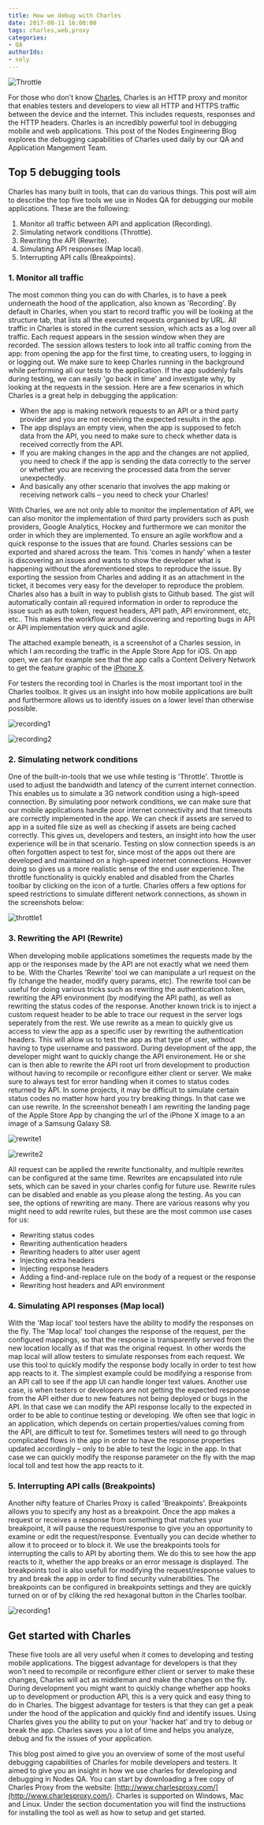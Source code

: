 ```yaml
---
title: How we debug with Charles
date: 2017-08-11 16:00:00
tags: charles,web,proxy
categories:
- QA
authorIds:
- sely
---
```


![Throttle](https://raw.githubusercontent.com/nodes-projects/qa/master/Charles%20Blog%20Post/assets/charles.png?token=AT_oNpvCFrcFeB1hhBTwyBnlrkKf66lDks5aCZJywA%3D%3D)

For those who don't know [Charles](https://www.charlesproxy.com), Charles is an HTTP proxy and monitor that enables testers and developers to view all HTTP and HTTPS traffic between the device and the internet. This includes requests, responses and the HTTP headers. Charles is an incredibly powerful tool in debugging mobile and web applications. This post of the Nodes Engineering Blog explores the debugging capabilities of Charles used daily by our QA and Application Mangement Team. 

	
## Top 5 debugging tools 

Charles has many built in tools, that can do various things. This post will aim to describe the top five tools we use in Nodes QA for debugging our mobile applications. These are the following: 

1. Monitor all traffic between API and application (Recording).
2. Simulating network conditions (Throttle).
3. Rewriting the API (Rewrite).
4. Simulating API responses (Map local).
5. Interrupting API calls (Breakpoints).

### 1. Monitor all traffic

The most common thing you can do with Charles, is to have a peek underneath the hood of the application, also known as 'Recording'. By default in Charles, when you start to record traffic you will be looking at the structure tab, that lists all the executed requests organised by URL. All traffic in Charles is stored in the current session, which acts as a log over all traffic. Each request appears in the session window when they are recorded. The session allows testers to look into all traffic coming from the app: from opening the app for the first time, to creating users, to logging in or logging out. We make sure to keep Charles running in the background while performing all our tests to the application. If the app suddenly fails during testing, we can easily 'go back in time' and investigate why, by looking at the requests in the session. Here are a few scenarios in which Charles is a great help in debugging the application:

* When the app is making network requests to an API or a third party provider and you are not receiving the expected results in the app.
* The app displays an empty view, when the app is supposed to fetch data from the API, you need to make sure to check whether data is received correctly from the API.
* If you are making changes in the app and the changes are not applied, you need to check if the app is sending the data correctly to the server or whether you are receiving the processed data from the server unexpectedly.
* And basically any other scenario that involves the app making or receiving network calls – you need to check your Charles!

With Charles, we are not only able to monitor the implementation of API, we can also monitor the implementation of third party providers such as push providers, Google Analytics, Hockey and furthermore we can monitor the order in which they are implemented. To ensure an agile workflow and a quick response to the issues that are found. Charles sessions can be exported and shared across the team. This 'comes in handy' when a tester is discovering an issues and wants to show the developer what is happening without the aforementioned steps to reproduce the issue. By exporting the session from Charles and adding it as an attachment in the ticket, it becomes very easy for the developer to reproduce the problem. Charles also has a built in way to publish gists to Github based. The gist will automatically contain all required information in order to reproduce the issue such as auth token, request headers, API path, API environment, etc, etc.. This makes the workflow around discovering and reporting bugs in API or API implementation very quick and agile.

The attached example beneath, is a screenshot of a Charles session, in which I am recording the traffic in the Apple Store App for iOS. On app open, we can for example see that the app calls a Content Delivery Network to get the feature graphic of the [iPhone X](https://store.storeimages.cdn0-apple.com/4662/as-images.apple.com/is/image/AppleInc/aos/published/images/f/ea/featured/iphonex/featured-iphonex-201709_FMT_APP?op_usm=1.5,0.5,0,0&iccEmbed=0&layer=comp&qlt=85&.v=1504201020876&fit=constrain,0&fmt=jpeg&hei=562&bgc=FFFFFF). 

For testers the recording tool in Charles is the most important tool in the Charles toolbox. It gives us an insight into how mobile applications are built and furthermore allows us to identify issues on a lower level than otherwise possible. 

![recording1](https://raw.githubusercontent.com/nodes-projects/qa/master/Charles%20Blog%20Post/assets/tool_recording1.png?token=AT_oNkXaISCJ9WG_Gn0rDfa7l23FC6ESks5aCZKXwA%3D%3D)

![recording2](https://raw.githubusercontent.com/nodes-projects/qa/master/Charles%20Blog%20Post/assets/tool_recording2.jpeg?token=AT_oNtZuycRAgmXLkndzrR346P4_SL66ks5aCZKjwA%3D%3D)


### 2. Simulating network conditions

One of the built-in-tools that we use while testing is 'Throttle'. Throttle is used to adjust the bandwidth and latency of the current internet connection. This enables us to simulate a 3G network condition using a high-speed connection. By simulating poor network conditions, we can make sure that our mobile applications handle poor internet connectivity and that timeouts are correctly implemented in the app. We can check if assets are served to app in a suited file size as well as checking if assets are being cached correctly. This gives us, developers and testers, an insight into how the user experience will be in that scenario. Testing on slow connection speeds is an often forgotten aspect to test for, since most of the apps out there are developed and maintained on a high-speed internet connections. However doing so gives us a more realistic sense of the end user experience. The throttle functionality is quickly enabled and disabled from the Charles toolbar by clicking on the icon of a turtle. Charles offers a few options for speed restrictions to simulate different network connections, as shown in the screenshots below:

![throttle1](https://raw.githubusercontent.com/nodes-projects/qa/master/Charles%20Blog%20Post/assets/tool_throttle1.png?token=AT_oNiwezM5s5XLoD_zos2e1xbQoHvuBks5aCZK4wA%3D%3D)


### 3. Rewriting the API (Rewrite)

When developing mobile applications sometimes the requests made by the app or the responses made by the API are not exactly what we need them to be. With the Charles 'Rewrite' tool we can manipulate a url request on the fly (change the header, modify query params, etc). The rewrite tool can be useful for doing various tricks such as rewriting the authentication token, rewriting the API environment (by modifying the API path), as well as rewriting the status codes of the response. Another known trick is to inject a custom request header to be able to trace our request in the server logs seperately from the rest. We use rewrite as a mean to quickly give us access to view the app as a specific user by rewriting the authentication headers. This will allow us to test the app as that type of user, without having to type username and password. During development of the app, the developer might want to quickly change the API environement. He or she can is then able to rewrite the API root url from development to production without having to recompile or reconfigure either client or server. We make sure to always test for error handling when it comes to status codes returned by API. In some projects, it may be difficult to simulate certain status codes no matter how hard you try breaking things. In that case we can use rewrite. In the screenshot beneath I am rewriting the landing page of the Apple Store App by changing the url of the iPhone X image to a an image of a Samsung Galaxy S8. 

![rewrite1](https://raw.githubusercontent.com/nodes-projects/qa/master/Charles%20Blog%20Post/assets/tool_rewrite1.png?token=AT_oNkqTrqBLM4NSsdiuC_rFDTu29Kxzks5aCZLvwA%3D%3D)

![rewrite2](https://raw.githubusercontent.com/nodes-projects/qa/master/Charles%20Blog%20Post/assets/tool_rewrite2.jpeg?token=AT_oNiU1BuKd46rPWGTZ-5u5R5KM01J0ks5aCZL-wA%3D%3D) 

All request can be applied the rewrite functionality, and multiple rewrites can be configured at the same time. Rewrites are encapsulated into rule sets, which can be saved in your charles config for future use. Rewrite rules can be disabled and enable as you please along the testing. As you can see, the options of rewriting are many. There are various reasons why you might need to add rewrite rules, but these are the most common use cases for us:

* Rewriting status codes
* Rewriting authentication headers
* Rewriting headers to alter user agent 
* Injecting extra headers
* Injecting response headers
* Adding a find-and-replace rule on the body of a request or the response
* Rewriting host headers and API environment


### 4. Simulating API responses (Map local)

With the 'Map local' tool testers have the ability to modify the responses on the fly. The 'Map local' tool changes the response of the request, per the configured mappings, so that the response is transparently served from the new location locally as if that was the original request. In other words the map local will allow testers to simulate responses from each request. We use this tool to quickly modify the response body locally in order to test how app reacts to it. The simplest example could be modifying a response from an API call to see if the app UI can handle longer text values. Another use case, is when testers or developers are not getting the expected response from the API either due to new features not being deployed or bugs in the API. In that case we can modify the API response locally to the expected in order to be able to continue testing or developing. We often see that logic in an application, which depends on certain properties/values coming from the API, are difficult to test for. Sometimes testers will need to go through complicated flows in the app in order to have the response properties updated accordingly – only to be able to test the logic in the app. In that case we can quickly modify the response parameter on the fly with the map local toll and test how the app reacts to it. 


### 5. Interrupting API calls (Breakpoints)

Another nifty feature of Charles Proxy is called 'Breakpoints'. Breakpoints allows you to specify any host as a breakpoint. Once the app makes a request or receives a response from something that matches your breakpoint, it will pause the request/response to give you an opportunity to examine or edit the request/response. Eventually you can decide whether to allow it to proceed or to block it. We use the breakpoints tools for interrupting the calls to API by aborting them. We do this to see how the app reacts to it, whether the app breaks or an error message is displayed. The breakpoints tool is also usefull for modifying the request/response values to try and break the app in order to find security vulnerabilities. The breakpoints can be configured in breakpoints settings and they are quickly turned on or of by cliking the red hexagonal button in the Charles toolbar.

![recording1](https://raw.githubusercontent.com/nodes-projects/qa/master/Charles%20Blog%20Post/assets/tool_breakpoints_1.png?token=AT_oNhjBA9yTjWupkLL_F0UcCveA-fQmks5aCZMQwA%3D%3D) 


## Get started with Charles

These five tools are all very useful when it comes to developing and testing mobile applications. The biggest advantage for developers is that they won't need to recompile or reconfigure either client or server to make these changes, Charles will act as middleman and make the changes on the fly. During development you might want to quickly change whether app hooks up to development or production API, this is a very quick and easy thing to do in Charles. The biggest advantage for testers is that they can get a peak under the hood of the application and quickly find and identify issues. Using Charles gives you the ability to put on your 'hacker hat' and try to debug or break the app. Charles saves you a lot of time and helps you analyze, debug and fix the issues of your application.

This blog post aimed to give you an overview of some of the most useful debugging capabilities of Charles for mobile developers and testers. It aimed to give you an insight in how we use charles for developing and debugging in Nodes QA. You can start by downloading a free copy of Charles Proxy from the website: [http://www.charlesproxy.com/](http://www.charlesproxy.com/). Charles is supported on Windows, Mac and Linux. Under the section documentation you will find the instructions for installing the tool as well as how to setup and get started. 
